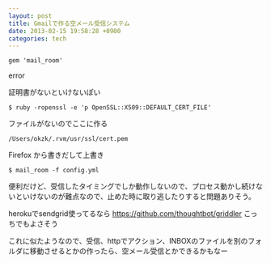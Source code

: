 ```yaml
---
layout: post
title: Gmailで作る空メール受信システム
date: 2013-02-15 19:58:28 +0900
categories: tech
---
```


```Gemfile
gem 'mail_room'
```

error

証明書がないといけないぽい

```
$ ruby -ropenssl -e 'p OpenSSL::X509::DEFAULT_CERT_FILE'
```

ファイルがないのでここに作る

```
/Users/okzk/.rvm/usr/ssl/cert.pem
```

Firefox から書きだして上書き

```
$ mail_room -f config.yml
```

便利だけど、受信したタイミングでしか動作しないので、プロセス動かし続けないといけないのが難点なので、止めた時に取り逃したりすると問題ありそう。


herokuでsendgrid使ってるなら
<https://github.com/thoughtbot/griddler>
こっちでもよさそう

これに似たようなので、受信、httpでアクション、INBOXのファイルを別のフォルダに移動させるとかの作ったら、空メール受信とかできるかもなー
